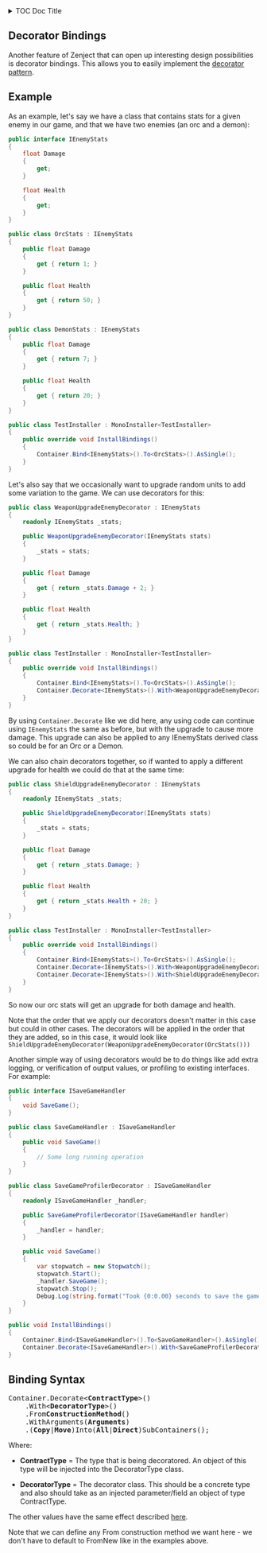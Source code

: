 <!-- START doctoc generated TOC please keep comment here to allow auto update -->
<!-- DON'T EDIT THIS SECTION, INSTEAD RE-RUN doctoc TO UPDATE -->
<details>
<summary>TOC Doc Title</summary>

- [<a id="intro"></a>Decorator Bindings](#a-idintroadecorator-bindings)
- [<a id="example"></a>Example](#a-idexampleaexample)
- [<a id="binding-syntax"></a>Binding Syntax](#a-idbinding-syntaxabinding-syntax)

</details>
<!-- END doctoc generated TOC please keep comment here to allow auto update -->


## <a id="intro"></a>Decorator Bindings

Another feature of Zenject that can open up interesting design possibilities is decorator bindings.  This allows you to easily implement the <a href="https://en.wikipedia.org/wiki/Decorator_pattern">decorator pattern</a>.

## <a id="example"></a>Example

As an example, let's say we have a class that contains stats for a given enemy in our game, and that we have two enemies (an orc and a demon):

```csharp
public interface IEnemyStats
{
    float Damage
    {
        get;
    }

    float Health
    {
        get;
    }
}

public class OrcStats : IEnemyStats
{
    public float Damage
    {
        get { return 1; }
    }

    public float Health
    {
        get { return 50; }
    }
}

public class DemonStats : IEnemyStats
{
    public float Damage
    {
        get { return 7; }
    }

    public float Health
    {
        get { return 20; }
    }
}

public class TestInstaller : MonoInstaller<TestInstaller>
{
    public override void InstallBindings()
    {
        Container.Bind<IEnemyStats>().To<OrcStats>().AsSingle();
    }
}
```

Let's also say that we occasionally want to upgrade random units to add some variation to the game.  We can use decorators for this:

```csharp
public class WeaponUpgradeEnemyDecorator : IEnemyStats
{
    readonly IEnemyStats _stats;

    public WeaponUpgradeEnemyDecorator(IEnemyStats stats)
    {
        _stats = stats;
    }

    public float Damage
    {
        get { return _stats.Damage + 2; }
    }

    public float Health
    {
        get { return _stats.Health; }
    }
}

public class TestInstaller : MonoInstaller<TestInstaller>
{
    public override void InstallBindings()
    {
        Container.Bind<IEnemyStats>().To<OrcStats>().AsSingle();
        Container.Decorate<IEnemyStats>().With<WeaponUpgradeEnemyDecorator>();
    }
}
```

By using `Container.Decorate` like we did here, any using code can continue using `IEnemyStats` the same as before, but with the upgrade to cause more damage.  This upgrade can also be applied to any IEnemyStats derived class so could be for an Orc or a Demon.

We can also chain decorators together, so if wanted to apply a different upgrade for health we could do that at the same time:

```csharp
public class ShieldUpgradeEnemyDecorator : IEnemyStats
{
    readonly IEnemyStats _stats;

    public ShieldUpgradeEnemyDecorator(IEnemyStats stats)
    {
        _stats = stats;
    }

    public float Damage
    {
        get { return _stats.Damage; }
    }

    public float Health
    {
        get { return _stats.Health + 20; }
    }
}

public class TestInstaller : MonoInstaller<TestInstaller>
{
    public override void InstallBindings()
    {
        Container.Bind<IEnemyStats>().To<OrcStats>().AsSingle();
        Container.Decorate<IEnemyStats>().With<WeaponUpgradeEnemyDecorator>();
        Container.Decorate<IEnemyStats>().With<ShieldUpgradeEnemyDecorator>();
    }
}
```

So now our orc stats will get an upgrade for both damage and health.

Note that the order that we apply our decorators doesn't matter in this case but could in other cases.  The decorators will be applied in the order that they are added, so in this case, it would look like `ShieldUpgradeEnemyDecorator(WeaponUpgradeEnemyDecorator(OrcStats()))`

Another simple way of using decorators would be to do things like add extra logging, or verification of output values, or profiling to existing interfaces.  For example:

```csharp
public interface ISaveGameHandler
{
    void SaveGame();
}

public class SaveGameHandler : ISaveGameHandler
{
    public void SaveGame()
    {
        // Some long running operation
    }
}

public class SaveGameProfilerDecorator : ISaveGameHandler
{
    readonly ISaveGameHandler _handler;

    public SaveGameProfilerDecorator(ISaveGameHandler handler)
    {
        _handler = handler;
    }

    public void SaveGame()
    {
        var stopwatch = new Stopwatch();
        stopwatch.Start();
        _handler.SaveGame();
        stopwatch.Stop();
        Debug.Log(string.format("Took {0:0.00} seconds to save the game!", stopwatch.Elapsed.TotalSeconds));
    }
}

public void InstallBindings()
{
    Container.Bind<ISaveGameHandler>().To<SaveGameHandler>().AsSingle();
    Container.Decorate<ISaveGameHandler>().With<SaveGameProfilerDecorator>();
}
```

## <a id="binding-syntax"></a>Binding Syntax

<pre>
Container.Decorate&lt;<b>ContractType</b>&gt;()
    .With&lt;<b>DecoratorType</b>&gt;()
    .From<b>ConstructionMethod</b>()
    .WithArguments(<b>Arguments</b>)
    .(<b>Copy</b>|<b>Move</b>)Into(<b>All</b>|<b>Direct</b>)SubContainers();
</pre>

Where: 

* **ContractType** = The type that is being decoratored.  An object of this type will be injected into the DecoratorType class.

* **DecoratorType** = The decorator class.  This should be a concrete type and also should take as an injected parameter/field an object of type ContractType.

The other values have the same effect described <a href="../README.md#binding">here</a>.

Note that we can define any From construction method we want here - we don't have to default to FromNew like in the examples above.


